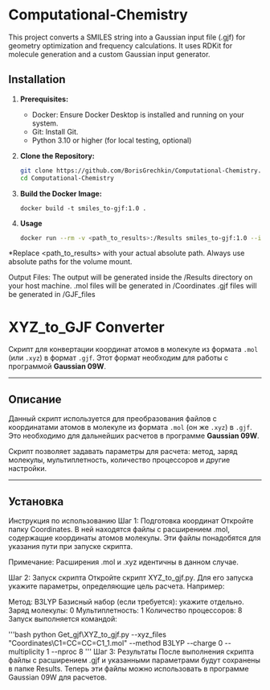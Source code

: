 # Computational-Chemistry

This project converts a SMILES string into a Gaussian input file (.gjf) for geometry optimization and frequency calculations.
It uses RDKit for molecule generation and a custom Gaussian input generator.

## Installation

1. **Prerequisites:**
   * Docker: Ensure Docker Desktop is installed and running on your system.
   * Git: Install Git.
   * Python 3.10 or higher (for local testing, optional)


2. **Clone the Repository:**

   ```bash
   git clone https://github.com/BorisGrechkin/Computational-Chemistry.git
   cd Computational-Chemistry
   ```

3. **Build the Docker Image:**

   ```
   docker build -t smiles_to-gjf:1.0 .
   ```

4. **Usage**
   
   ```bash
   docker run --rm -v <path_to_results>:/Results smiles_to-gjf:1.0 --input_smiles "<smiles_string>"
   ```

*Replace <path_to_results> with your actual absolute path. Always use absolute paths for the volume mount.

Output Files: The output will be generated inside the /Results directory on your host machine.
.mol files will be generated in /Coordinates 
.gjf files will be generated in /GJF_files

# XYZ_to_GJF Converter

Скрипт для конвертации координат атомов в молекуле из формата `.mol` (или `.xyz`) в формат `.gjf`. Этот формат необходим для работы с программой **Gaussian 09W**.

---

## Описание

Данный скрипт используется для преобразования файлов с координатами атомов в молекуле из формата `.mol` (он же `.xyz`) в `.gjf`. Это необходимо для дальнейших расчетов в программе **Gaussian 09W**. 

Скрипт позволяет задавать параметры для расчета: метод, заряд молекулы, мультиплетность, количество процессоров и другие настройки.

---

## Установка

Инструкция по использованию
Шаг 1: Подготовка координат
Откройте папку Coordinates. В ней находятся файлы с расширением .mol, содержащие координаты атомов молекулы. Эти файлы понадобятся для указания пути при запуске скрипта.

Примечание: Расширения .mol и .xyz идентичны в данном случае.

Шаг 2: Запуск скрипта
Откройте скрипт XYZ_to_gjf.py. Для его запуска укажите параметры, определяющие цель расчета. Например:

Метод: B3LYP
Базисный набор (если требуется): укажите отдельно.
Заряд молекулы: 0
Мультиплетность: 1
Количество процессоров: 8
Запуск выполняется командой:

'''bash
python Get_gjf\\XYZ_to_gjf.py --xyz_files "Coordinates\\C1=CC=CC=C1_1.mol" --method B3LYP --charge 0 --multiplicity 1 --nproc 8
'''
Шаг 3: Результаты
После выполнения скрипта файлы с расширением .gjf и указанными параметрами будут сохранены в папке Results. Теперь эти файлы можно использовать в программе Gaussian 09W для расчетов.
